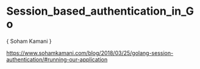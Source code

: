 # Session_based_authentication_in_Go

{ Soham Kamani }

https://www.sohamkamani.com/blog/2018/03/25/golang-session-authentication/#running-our-application